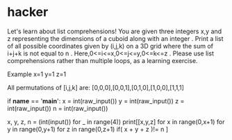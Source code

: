 # hacker
Let's learn about list comprehensions! You are given three integers x,y and z representing the dimensions of a cuboid along with an integer . Print a list of all possible coordinates given by (i,j,k) on a 3D grid where the sum of i+j+k  is not equal to n . Here,0<=i<=x,0<=j<=y,0<=k<=z . Please use list comprehensions rather than multiple loops, as a learning exercise.

Example
x=1
y=1
z=1

All permutations of [i,j,k] are:
[0,0,0],[0,0,1],[0,1,0],[1,0,0],[1,1,1]



if __name__ == '__main__':
    x = int(raw_input())
    y = int(raw_input())
    z = int(raw_input())
    n = int(raw_input())
    
  
x, y, z, n = (int(input()) for _ in range(4))
print[[x,y,z] for x in range(0,x+1) for y in range(0,y+1) for z in range(0,z+1) if( x + y + z )!= n ]
